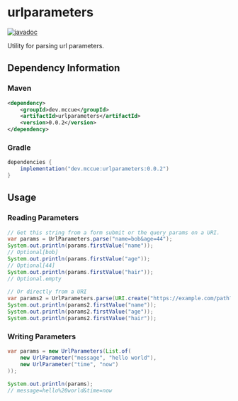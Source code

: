 # urlparameters

[![javadoc](https://javadoc.io/badge2/dev.mccue/urlparameters/javadoc.svg)](https://javadoc.io/doc/dev.mccue/urlparameters)

Utility for parsing url parameters.

## Dependency Information

### Maven

```xml
<dependency>
    <groupId>dev.mccue</groupId>
    <artifactId>urlparameters</artifactId>
    <version>0.0.2</version>
</dependency>
```

### Gradle

```groovy
dependencies {
    implementation("dev.mccue:urlparameters:0.0.2")
}
```

## Usage

### Reading Parameters
```java
// Get this string from a form submit or the query params on a URI.
var params = UrlParameters.parse("name=bob&age=44");
System.out.println(params.firstValue("name"));
// Optional[bob]
System.out.println(params.firstValue("age"));
// Optional[44]
System.out.println(params.firstValue("hair"));
// Optional.empty
        
// Or directly from a URI
var params2 = UrlParameters.parse(URI.create("https://example.com/path?name=bob&age=44"));
System.out.println(params2.firstValue("name"));
System.out.println(params2.firstValue("age"));
System.out.println(params2.firstValue("hair"));
```

### Writing Parameters

```java
var params = new UrlParameters(List.of(
    new UrlParameter("message", "hello world"),
    new UrlParameter("time", "now")
));

System.out.println(params);
// message=hello%20world&time=now
```
